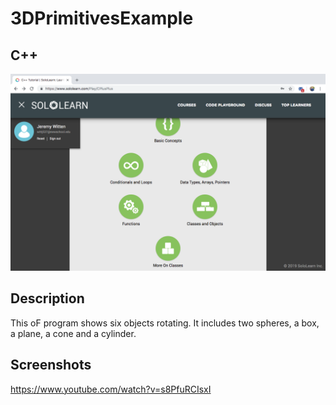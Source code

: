 # 3DPrimitivesExample
## C++
![alt text](https://github.com/wittenjeremy/openframeworks/blob/master/Image%20files/Screen_Shot_2019-02-03_at_11.22.24_AM.png)
      
 
## Description
This oF program shows six objects rotating. It includes two spheres, a box, a plane, a cone and a cylinder.

## Screenshots
https://www.youtube.com/watch?v=s8PfuRCIsxI
